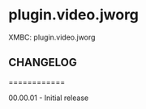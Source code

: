 plugin.video.jworg
==================

XMBC: plugin.video.jworg

## CHANGELOG
============

00.00.01 - Initial release

